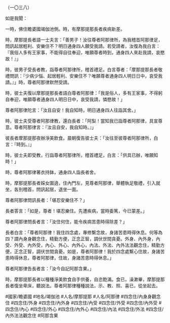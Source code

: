 （一〇三八）

如是我聞：

一時，佛住瞻婆國竭伽池側。時，有摩那提那長者疾病新差。

時，摩那提長者語一士夫言：「善男子！汝往尊者阿那律所，為我稽首阿那律足，問訊起居輕利、安樂住不？明日通身四人願受我請。若受請者，汝復為我白言：『我俗人多有王家事，不能得自往奉迎，唯願尊者時到，通身四人來赴我請，哀愍故！』」

時，彼男子受長者教，詣尊者阿那律所，稽首禮足。白言尊者：「摩那提那長者敬禮問訊：『少病少惱、起居輕利、安樂住不？唯願尊者通身四人明日日中，哀受我請。』」時，尊者阿那律默然受請。

時，彼士夫復以摩那提那長者語白尊者阿那律：「我是俗人，多有王家事，不得躬自奉迎，唯願尊者通身四人明日日中，哀受我請，憐愍故！」

尊者阿那律陀言：「汝且自安！我自知時，明日通身四人往詣其舍。」

時，彼士夫受尊者阿那律教，還白長者：「阿梨！當知我已詣尊者阿那律，具宣尊意。尊者阿那律言：『汝且自安，我自知時。』」

彼長者摩那提那夜辦淨美飲食。晨朝復告彼士夫：「汝往至彼尊者阿那律所，白言：『時到。』」

時，彼士夫即受教，行詣尊者阿那律所，稽首禮足，白言：「供具已辦，唯願知時！」

時，尊者阿那律著衣持鉢，通身四人詣長者舍。

時，摩那提那長者婇女圍遶，住內門左，見尊者阿那律，舉體執足敬禮，引入就坐，各別稽首，問訊起居，退坐一面。

尊者阿那律問訊長者：「堪忍安樂住不？」

長者答言：「如是，尊者！堪忍樂住。先遭疾病，當時委篤，今已蒙差。」

尊者阿那律問長者言：「汝住何住，能令疾病苦患時得除差？」

長者白言：「尊者阿那律！我住四念處，專修繫念故，身諸苦患時得休息。何等為四？謂內身身觀念住，精勤方便，正念正智，調伏世間貪憂。外身、內外身，內受、外受、內外受，內心、外心、內外心，內法、外法、內外法法觀念住，精勤方便，正念正智，調伏世間貪憂。如是，尊者阿那律！我於四念處繫心住故，身諸苦患時得休息，尊者阿那律，住故，身諸苦患時得休息。」

尊者阿那律告長者言：「汝今自記阿那含果。」

時，摩那提那長者以種種淨美飲食自手供養，自恣飽滿。食已，澡漱畢，摩那提那長者復坐卑床，聽說法。尊者阿那律種種說法，示、教、照、喜已，從坐起去。

#國家/瞻婆國
#地名/竭伽池
#人名/摩那提那
#人名/阿那律
#四念住/內身身觀念住
#四念住/外身
#四念住/內外身
#四念住/內受
#四念住/外受
#四念住/內外受
#四念住/內心
#四念住/外心
#四念住/內外心
#四念住/內法
#四念住/外法
#四念住/內外法法觀念住
#阿那含果
